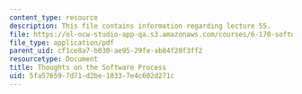 ```yaml
---
content_type: resource
description: This file contains information regarding lecture 55.
file: https://ol-ocw-studio-app-qa.s3.amazonaws.com/courses/6-170-software-studio-spring-2013/5fa576597d71d2be10337e4c602d271c_MIT6_170S13_55-th-on-proc.pdf
file_type: application/pdf
parent_uid: cf1ce8a7-b030-ae95-29fe-ab84f20f3ff2
resourcetype: Document
title: Thoughts on the Software Process
uid: 5fa57659-7d71-d2be-1033-7e4c602d271c
---
```

